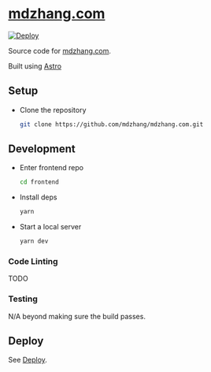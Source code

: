 # [mdzhang.com](http://mdzhang.com)

[![Deploy](https://github.com/mdzhang/mdzhang.com/actions/workflows/deploy.yml/badge.svg)](https://github.com/mdzhang/mdzhang.com/actions/workflows/deploy.yml)

Source code for [mdzhang.com](http://mdzhang.com).

Built using [Astro](https://astro.build/)

## Setup

* Clone the repository
    ```sh
    git clone https://github.com/mdzhang/mdzhang.com.git
    ```

## Development

* Enter frontend repo
    ```sh
    cd frontend
    ```
* Install deps
    ```sh
    yarn
    ```
* Start a local server
    ```sh
    yarn dev
    ```

### Code Linting

TODO

### Testing

N/A beyond making sure the build passes.

## Deploy

See [Deploy](DEPLOY.md).

